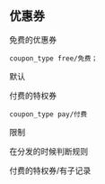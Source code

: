 ## 优惠券
免费的优惠券
```
coupon_type free/免费；
```
默认 





付费的特权券
```
coupon_type pay/付费
```
限制 

在分发的时候判断规则

付费的特权券/有子记录